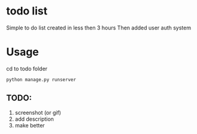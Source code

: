 # todo list
Simple to do list created in less then 3 hours
Then added user auth system
# Usage

cd to todo folder
```
python manage.py runserver
```

## TODO:
1. screenshot (or gif)
2. add description
3. make better
